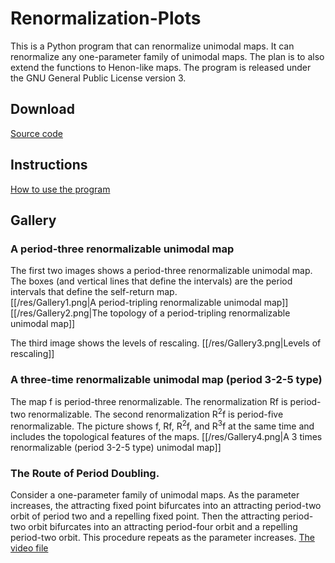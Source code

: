 # Renormalization-Plots

This is a Python program that can renormalize unimodal maps. 
It can renormalize any one-parameter family of unimodal maps.
The plan is to also extend the functions to Henon-like maps. 
The program is released under the GNU General Public License version 3.

## Download

[Source code](https://github.com/dsoutw/Renormalization-Plot/releases)

## Instructions

[How to use the program](https://github.com/dsoutw/Renormalization-Plot/blob/master/README.md)

## Gallery

### A period-three renormalizable unimodal map
The first two images shows a period-three renormalizable unimodal map.
The boxes (and vertical lines that define the intervals) are the period intervals that define the self-return map.  
[[/res/Gallery1.png|A period-tripling renormalizable unimodal map]]
[[/res/Gallery2.png|The topology of a period-tripling renormalizable unimodal map]]

The third image shows the levels of rescaling.
[[/res/Gallery3.png|Levels of rescaling]]

### A three-time renormalizable unimodal map (period 3-2-5 type)
The map f is period-three renormalizable. The renormalization Rf is period-two renormalizable. The second renormalization R<sup>2</sup>f is period-five renormalizable.
The picture shows f, Rf, R<sup>2</sup>f, and R<sup>3</sup>f at the same time and includes the topological features of the maps.
[[/res/Gallery4.png|A 3 times renormalizable (period 3-2-5 type) unimodal map]]

### The Route of Period Doubling.
Consider a one-parameter family of unimodal maps. 
As the parameter increases, the attracting fixed point bifurcates into an attracting period-two orbit of period two and a repelling fixed point. 
Then the attracting period-two orbit bifurcates into an attracting period-four orbit and a repelling period-two orbit.
This procedure repeats as the parameter increases.
[The video file](res/PeriodDoubling.mp4 "The Route of Period Doubling")
